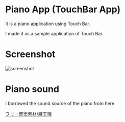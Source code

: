 # Piano App (TouchBar App)

It is a piano application using Touch Bar.

I made it as a sample application of Touch Bar.

# Screenshot

![screenshot](https://www.dropbox.com/s/38ypg90kz92okuf/cafe.jpg)


# Piano sound

I borrowed the sound source of the piano from here.

[フリー音楽素材/魔王魂](http://maoudamashii.jokersounds.com/)
